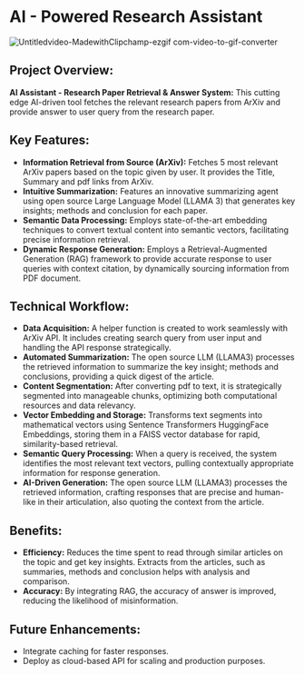 # AI - Powered Research Assistant

![Untitledvideo-MadewithClipchamp-ezgif com-video-to-gif-converter](https://github.com/user-attachments/assets/5d5289af-016c-4a91-8f5e-160f16280986)

## Project Overview:

**AI Assistant - Research Paper Retrieval & Answer System:**
This cutting edge AI-driven tool fetches the relevant research papers from ArXiv and provide answer to user query from the research paper.

## Key Features:

* **Information Retrieval from Source (ArXiv):** Fetches 5 most relevant ArXiv papers based on the topic given by user. It provides the Title, Summary and pdf links from ArXiv.
* **Intuitive Summarization:** Features an innovative summarizing agent using open source Large Language Model (LLAMA 3) that generates key insights; methods and conclusion for each paper.
* **Semantic Data Processing:** Employs state-of-the-art embedding techniques to convert textual content into semantic vectors, facilitating precise information retrieval.
* **Dynamic Response Generation:** Employs a Retrieval-Augmented Generation (RAG) framework to provide accurate response to user queries with context citation, by dynamically sourcing information from PDF document.

## Technical Workflow:

* **Data Acquisition:** A helper function is created to work seamlessly with ArXiv API. It includes creating search query from user input and handling the API response strategically.
* **Automated Summarization:** The open source LLM (LLAMA3) processes the retrieved information to summarize the key insight; methods and conclusions, providing a quick digest of the article.
* **Content Segmentation:** After converting pdf to text, it is strategically segmented into manageable chunks, optimizing both computational resources and data relevancy.
* **Vector Embedding and Storage:** Transforms text segments into mathematical vectors using Sentence Transformers HuggingFace Embeddings, storing them in a FAISS vector database for rapid, similarity-based retrieval.
* **Semantic Query Processing:** When a query is received, the system identifies the most relevant text vectors, pulling contextually appropriate information for response generation.
* **AI-Driven Generation:** The open source LLM (LLAMA3) processes the retrieved information, crafting responses that are precise and human-like in their articulation, also quoting the context from the article.

## Benefits:

* **Efficiency:** Reduces the time spent to read through similar articles on the topic and get key insights. Extracts from the articles, such as summaries, methods and conclusion helps with analysis and comparison.
* **Accuracy:** By integrating RAG, the accuracy of answer is improved, reducing the likelihood of misinformation.

## Future Enhancements:

* Integrate caching for faster responses.
* Deploy as cloud-based API for scaling and production purposes.
